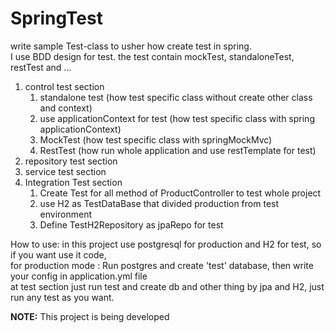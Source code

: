 # SpringTest

write sample Test-class to usher how create test in spring. <br>
I use BDD design for test. the test contain mockTest, standaloneTest, restTest and ... 

1) control test section
    1) standalone test (how test specific class without create other class and context)
    2) use applicationContext for test (how test specific class with spring applicationContext)
    3) MockTest (how test specific class with springMockMvc)
    4) RestTest (how run whole application and use restTemplate for test)
2) repository test section
3) service test section
4) Integration Test section
   1) Create Test for all method of ProductController to test whole project
   2) use H2 as TestDataBase that divided production from test environment
   3) Define TestH2Repository as jpaRepo for test


How to use:
in this project use postgresql for production and H2 for test, so if you want use it code, <br> 
for production mode : Run postgres and create 'test' database, then write your config in application.yml file <br>
at test section just run test and create db and other thing by jpa and H2, just run any test as you want.

**NOTE:**
This project is being developed